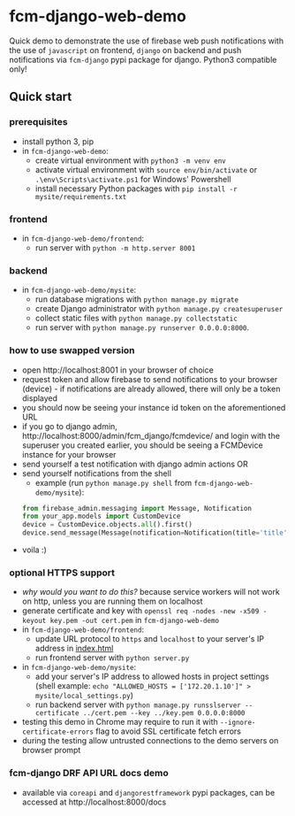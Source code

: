 # fcm-django-web-demo

Quick demo to demonstrate the use of firebase web push notifications with the use of `javascript` on frontend, `django` on backend and push notifications via `fcm-django` pypi package for django.
Python3 compatible only!

## Quick start

### prerequisites
- install python 3, pip
- in `fcm-django-web-demo`:
  - create virtual environment with `python3 -m venv env`
  - activate virtual environment with `source env/bin/activate` or `.\env\Scripts\activate.ps1` for Windows' Powershell
  - install necessary Python packages with `pip install -r mysite/requirements.txt`

### frontend
- in `fcm-django-web-demo/frontend`:
  - run server with `python -m http.server 8001`

### backend
- in `fcm-django-web-demo/mysite`:
  - run database migrations with `python manage.py migrate`
  - create Django administrator with `python manage.py createsuperuser`
  - collect static files with `python manage.py collectstatic`
  - run server with `python manage.py runserver 0.0.0.0:8000`.

### how to use swapped version
- open http://localhost:8001 in your browser of choice
- request token and allow firebase to send notifications to your browser (device) - if notifications are already allowed, there will only be a token displayed
- you should now be seeing your instance id token on the aforementioned URL
- if you go to django admin, http://localhost:8000/admin/fcm_django/fcmdevice/ and login with the superuser you created earlier, you should be seeing a FCMDevice instance for your browser
- send yourself a test notification with django admin actions OR
- send yourself notifications from the shell
    - example (run `python manage.py shell` from `fcm-django-web-demo/mysite`):
    ```python
    from firebase_admin.messaging import Message, Notification
    from your_app.models import CustomDevice
    device = CustomDevice.objects.all().first()
    device.send_message(Message(notification=Notification(title='title', body='message')))
    ```
- voila :)

### optional HTTPS support
- *why would you want to do this?* because service workers will not work on http, unless you are running them on localhost
- generate certificate and key with `openssl req -nodes -new -x509 -keyout key.pem -out cert.pem` in `fcm-django-web-demo`
- in `fcm-django-web-demo/frontend`:
  - update URL protocol to `https` and `localhost` to your server's IP address in [index.html](https://github.com/xtrinch/fcm-django-web-demo/blob/b8d552830de2b5d82e2d3f787e98d160160c0844/frontend/index.html#L194)
  - run frontend server with `python server.py` 
- in `fcm-django-web-demo/mysite`:
  - add your server's IP address to allowed hosts in project settings (shell example: `echo "ALLOWED_HOSTS = ['172.20.1.10']" > mysite/local_settings.py`)
  - run backend server with `python manage.py runsslserver --certificate ../cert.pem --key ../key.pem 0.0.0.0:8000`
- testing this demo in Chrome may require to run it with `--ignore-certificate-errors` flag to avoid SSL certificate fetch errors
- during the testing allow untrusted connections to the demo servers on browser prompt

### fcm-django DRF API URL docs demo

- available via `coreapi` and `djangorestframework` pypi packages, can be accessed at http://localhost:8000/docs

